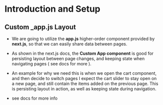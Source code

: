 # Introduction and Setup

## Custom _app.js Layout

- We are going to utilize the **app.js** higher-order component provided by **next.js**, so that we can easily share data between pages.

- As shown in the next.js docs, the **Custom App component** is good for persisting layout between page changes, and keeping state when navigating pages ( see docs for more ).

- An example for why we need this is when we open the cart component, and then decide to switch pages I expect the cart slider to stay open on a new page, and still contain the items added on the previous page. This is persisting layout in action, as well as keeping state during navigation.

- see docs for more info